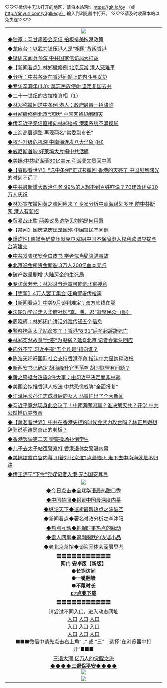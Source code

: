 
♡♡♡微信中无法打开的地区，请将本站网址 https://git.io/gy （或 http://tinyurl.com/y3glkegv） 输入到浏览器中打开。 
♡♡♡请及时收藏本站以免失连♡♡♡
<table>
   <tr>
    <td align=center><img src="https://github.com/gyhhx/image-upload/blob/master/title1.jpg" /></td>
  </tr>
   <tr>
<td align=left>
<a href="https://g9v8t8z4.stackpathcdn.com/oo.aspx?name=c1070488&key=tvurxxlgoqbampcg&from=gy">◆独家：习甘肃密会亲信 拍板排美拖港政策</a><br/></td>
  </tr>
  <tr>
<td align=left>
<a href="https://g9v8t8z4.stackpathcdn.com/oo.aspx?name=c1070570&key=tvurxxlgoqbampcg&from=gy">◆龙应台：以武力镇压港人是“祖国”背叛香港</a><br/></td>
 </tr>
  <tr>
<td align=left>
<a href="https://g9v8t8z4.stackpathcdn.com/oo.aspx?name=c1070532&key=tvurxxlgoqbampcg&from=gy">◆疑周末阅兵预演 中共国家信访局大扫荡</a><br/></td>
 </tr>
   <tr>
<td align=left>
<a href="https://g9v8t8z4.stackpathcdn.com/oo.aspx?name=c1070616&key=tvurxxlgoqbampcg&from=gy">◆【新闻看点】林郑撤修例 北京反常 港人怒难平</a><br/></td>
   </tr> 
  <tr>
<td align=left>
<a href="https://g9v8t8z4.stackpathcdn.com/oo.aspx?name=c1070341&key=tvurxxlgoqbampcg&from=gy">◆分析：中共各派在香港问题上的内斗与妥协</a><br/></td>
  </tr> 
 <tr>
<td align=left>
<a href="https://g9v8t8z4.stackpathcdn.com/oo.aspx?name=c1070516&key=tvurxxlgoqbampcg&from=gy">◆专访辛灏年(13): 莫忘民族使命 坚定复国去共</a><br/>
</td>
   </tr>
 <tr>
<td align=left>
<a href="https://g9v8t8z4.stackpathcdn.com/oo.aspx?name=c816702_6_1&key=tvurxxlgoqbampcg&from=gy">◆二十一世纪的古拉格真相（1）</a><br/></td>
  </tr>
  <tr>
<td align=left>
<a href="https://g9v8t8z4.stackpathcdn.com/oo.aspx?name=http://www.soundofhope.org/gb/2019/09/04/n3155987.html&key=tvurxxlgoqbampcg&from=gy">◆林郑称撤回送中条例 港人：政府最毒一招降临</a><br/></td>
 </tr>
   <tr>
<td align=left>
<a href="https://g9v8t8z4.stackpathcdn.com/oo.aspx?name=c1070504&key=tvurxxlgoqbampcg&from=gy">◆林郑撤修例北京“沉默” 中国网络却闹翻天</a><br/></td>
   </tr>
 <tr>
<td align=left>
<a href="https://g9v8t8z4.stackpathcdn.com/oo.aspx?name=c1070592&key=tvurxxlgoqbampcg&from=gy">◆传习近平亲信直接向林郑授权 港澳系统不满搅局</a><br/></td>
  </tr>
  <tr>
<td align=left>
<a href="https://g9v8t8z4.stackpathcdn.com/oo.aspx?name=c1070556&key=tvurxxlgoqbampcg&from=gy">◆上海高层调整 再现两名“常委副市长”</a><br/></td>
 </tr>
  <tr>
<td align=left>
<a href="https://g9v8t8z4.stackpathcdn.com/oo.aspx?name=http://www.secretchina.com/news/gb/2019/09/05/906040.html&key=tvurxxlgoqbampcg&from=gy">◆权斗升级危机深 中南海连发八大异象 (图)</a><br/></td>
 </tr>
   <tr>
<td align=left>
<a href="https://g9v8t8z4.stackpathcdn.com/oo.aspx?name=c1070503&key=tvurxxlgoqbampcg&from=gy">◆威尼斯首映 好莱坞大片揭中共活摘</a><br/></td>
   </tr> 
  <tr>
<td align=left>
<a href="https://g9v8t8z4.stackpathcdn.com/oo.aspx?name=c1070591&key=tvurxxlgoqbampcg&from=gy">◆美媒:中共密谋砸30亿美元 引渡郭文贵回中国</a><br/></td>
  </tr> 
 <tr>
<td align=left>
<a href="https://g9v8t8z4.stackpathcdn.com/oo.aspx?name=c1070528&key=tvurxxlgoqbampcg&from=gy">◆【睿眼看世界】“送中条例”正式被撤回 香港的天亮了 中国见到曙光的时刻不远了</a><br/>
</td>
   </tr>
 <tr>
<td align=left>
<a href="https://g9v8t8z4.stackpathcdn.com/oo.aspx?name=c1070478&key=tvurxxlgoqbampcg&from=gy">◆中共最新重大政治任务 99%的人想不到百姓咋说？70建政还买10万人庆祝</a><br/>
</td>
   </tr>
 <tr>
<td align=left>
<a href="https://g9v8t8z4.stackpathcdn.com/oo.aspx?name=c1070505&key=tvurxxlgoqbampcg&from=gy">◆林郑宣布撤回黄之峰回应来了 专家分析中南海谋划多年 防中共断网 港人有新招</a><br/></td>
  </tr>
  <tr>
<td align=left>
<a href="https://g9v8t8z4.stackpathcdn.com/oo.aspx?name=c1070621&key=tvurxxlgoqbampcg&from=gy">◆贸易战正酣 两美议员访华见刘鹤是何用意</a><br/></td>
 </tr>
   <tr>
<td align=left>
<a href="https://g9v8t8z4.stackpathcdn.com/oo.aspx?name=c1070627&key=tvurxxlgoqbampcg&from=gy">◆【禁闻】国庆党庆还是国殇 中国官民不同调</a><br/>
</td>
   </tr>
 <tr>
<td align=left>
<a href="https://g9v8t8z4.stackpathcdn.com/oo.aspx?name=c1070585&key=tvurxxlgoqbampcg&from=gy">◆爆炸性! 德媒明确施压默克尔:如果中国不保障港人权利欧盟应提与台湾建交</a><br/>
</td>
</tr> 
<tr>
<td align=left>
<a href="https://g9v8t8z4.stackpathcdn.com/oo.aspx?name=c1070623&key=tvurxxlgoqbampcg&from=gy">◆中共发表核安全白皮书 学者忧当局隐瞒事故</a><br/>
</td>       
</tr> 
 <tr>
<td align=left>
<a href="https://g9v8t8z4.stackpathcdn.com/oo.aspx?name=c1070162&key=tvurxxlgoqbampcg&from=gy">◆北京通金所资金断裂 3万人200亿血本无归</a><br/></td>
  </tr>
  <tr>
<td align=left>
<a href="https://g9v8t8z4.stackpathcdn.com/oo.aspx?name=c1069932&key=tvurxxlgoqbampcg&from=gy">◆破产数量剧增 大陆房企的生死局</a><br/></td>
 </tr>
  <tr>
<td align=left>
<a href="https://g9v8t8z4.stackpathcdn.com/oo.aspx?name=c1070167&key=tvurxxlgoqbampcg&from=gy">◆专访萧若元：林郑录音泄露可能是北京授意</a><br/></td>
 </tr>
   <tr>
<td align=left>
<a href="https://g9v8t8z4.stackpathcdn.com/oo.aspx?name=c1070084&key=tvurxxlgoqbampcg&from=gy">◆【更新】4万人罢工集会 旺角警署传枪声</a><br/></td>
   </tr> 
  <tr>
<td align=left>
<a href="https://g9v8t8z4.stackpathcdn.com/oo.aspx?name=c1070155&key=tvurxxlgoqbampcg&from=gy">◆【新闻看点】中美9月谈判难定？双方底线在哪</a><br/></td>
  </tr> 
 <tr>
<td align=left>
<a href="https://g9v8t8z4.stackpathcdn.com/oo.aspx?name=c816702_6_1&key=tvurxxlgoqbampcg&from=gy">◆法轮功学员走入华府社区“真、善、忍”凝聚民众（图）</a><br/>
</td>
   </tr>
 <tr>
<td align=left>
<a href="https://g9v8t8z4.stackpathcdn.com/oo.aspx?name=c1070170&key=tvurxxlgoqbampcg&from=gy">◆周晓辉：林郑闭门讲话外泄传递五个信息</a><br/></td>
  </tr>
  <tr>
<td align=left>
<a href="https://g9v8t8z4.stackpathcdn.com/oo.aspx?name=http://www.soundofhope.org/gb/2019/09/03/n3153521.html&key=tvurxxlgoqbampcg&from=gy">◆警察掩盖太子站命案？！香港“8·31”后多起蹊跷死亡</a><br/></td>
 </tr>
   <tr>
<td align=left>
<a href="https://g9v8t8z4.stackpathcdn.com/oo.aspx?name=c1069986&key=tvurxxlgoqbampcg&from=gy">◆林郑突然故意“泄密”为甩锅？延烧北京 记者会紧急回应</a><br/></td>
   </tr>
 <tr>
<td align=left>
<a href="https://g9v8t8z4.stackpathcdn.com/oo.aspx?name=c1070172&key=tvurxxlgoqbampcg&from=gy">◆内外不宁 习近平提“五个凡是”指向谁？</a><br/></td>
  </tr>
  <tr>
<td align=left>
<a href="https://g9v8t8z4.stackpathcdn.com/oo.aspx?name=http://www.soundofhope.org/gb/2019/09/03/n3153197.html&key=tvurxxlgoqbampcg&from=gy">◆陈浩天呼吁国际社会支持香港革命 指认中共是纳粹政权</a><br/></td>
 </tr>
  <tr>
<td align=left>
<a href="https://g9v8t8z4.stackpathcdn.com/oo.aspx?name=c1070111&key=tvurxxlgoqbampcg&from=gy">◆新西安书记确定 胡海峰升官再落空 胡习联盟有问题？</a><br/></td>
 </tr>
   <tr>
<td align=left>
<a href="https://g9v8t8z4.stackpathcdn.com/oo.aspx?name=c1069946&key=tvurxxlgoqbampcg&from=gy">◆黄之锋抵台透露3件大事：由习近平决定而非林郑</a><br/></td>
   </tr> 
  <tr>
<td align=left>
<a href="https://g9v8t8z4.stackpathcdn.com/oo.aspx?name=c1070112&key=tvurxxlgoqbampcg&from=gy">◆美国会拟推香港人权法 中共恐慌威胁“全面报复”</a><br/></td>
  </tr> 
 <tr>
<td align=left>
<a href="https://g9v8t8z4.stackpathcdn.com/oo.aspx?name=c1070095&key=tvurxxlgoqbampcg&from=gy">◆江泽民长孙江志成身后的女人 马雪征出了个大新闻</a><br/>
</td>
   </tr>
 <tr>
<td align=left>
<a href="https://g9v8t8z4.stackpathcdn.com/oo.aspx?name=c1070031&key=tvurxxlgoqbampcg&from=gy">◆习近平竟然现身此会议了！中南海哪派赢？谁决策灭共？开学 中共公然推仇美教育</a><br/>
</td>
   </tr>
 <tr>
<td align=left>
<a href="https://g9v8t8z4.stackpathcdn.com/oo.aspx?name=c1070092&key=tvurxxlgoqbampcg&from=gy">◆【萧茗看世界】中共在香港失控的时候会武力攻台吗？林正月娥想辞职说明谁是真正的老板？</a><br/></td>
  </tr>
  <tr>
<td align=left>
<a href="https://g9v8t8z4.stackpathcdn.com/oo.aspx?name=c1070107&key=tvurxxlgoqbampcg&from=gy">◆香港罢课第二天 警察操场扑倒学生</a><br/></td>
 </tr>
   <tr>
<td align=left>
<a href="https://g9v8t8z4.stackpathcdn.com/oo.aspx?name=c1070074&key=tvurxxlgoqbampcg&from=gy">◆儿子去太子站遭警察打 香港退休女警曝内幕</a><br/>
</td>
   </tr>
 <tr>
<td align=left>
<a href="https://g9v8t8z4.stackpathcdn.com/oo.aspx?name=c1070018&key=tvurxxlgoqbampcg&from=gy">◆美媒披露白宫内幕 川普对北京这2点最恼火 走下去中南海就是不归路</a><br/>
</td>
</tr> 
<tr>
<td align=left>
<a href="https://g9v8t8z4.stackpathcdn.com/oo.aspx?name=c1070039&key=tvurxxlgoqbampcg&from=gy">◆传王沪宁“下令”党媒记者入港 充当国安耳目</a><br/>
</td>       
</tr> 
  <tr>
    <td align=center><img src="https://github.com/gyhhx/image-upload/blob/master/shipin.jpg" /></td>
  </tr>
   <tr>
   <td align=center> 
<a href="https://xvery.li/oo.aspx?name=c816850&key=lvvdiyawanfwimxk&from=gy&tag=9877">◆今日点击◆全球华语最热脱口秀</a><br/>
    </td>
  </tr>
  <tr>
  <td align=center>
<a href="https://xvery.li/oo.aspx?name=c816860&key=lvvdiyawanfwimxk&from=gy&tag=99733110">◆中国禁闻◆报道中国最深度内幕</a><br/>
   </tr>
  <tr>
     <td align=center>
<a href="https://xvery.li/oo.aspx?name=c816855&key=lvvdiyawanfwimxk&from=gy&tag=997110">◆纵论天下◆透析最新热点之陈破空</a><br/>
   </tr>
   <tr>
      <td align=center>
<a href="https://xvery.li/oo.aspx?name=c838308&key=lvvdiyawanfwimxk&from=gy&tag=9973110">◆新闻看点◆著名时政分析之李沐阳</a><br/>
   </tr>
   <tr>
     <td align=center>
<a href="https://xvery.li/oo.aspx?name=c816852&key=lvvdiyawanfwimxk&from=gy&tag=9733110">◆热点互动◆把握时事热点的脉动</a><br/>
   </tr>
   <tr>
      <td align=center>
<a href="https://xvery.li/oo.aspx?name=c816694&key=lvvdiyawanfwimxk&from=gy&tag=93310">◆雷人网事◆讽刺幽默的诙谐小品</a><br/>
   </tr>
   <tr>
    <td align=center>
<a href="https://xvery.li/oo.aspx?name=c816650&key=lvvdiyawanfwimxk&from=gy&tag=9973110">◆老北京茶馆◆谈笑间体会深层思考</a><br/>
   </tr>
  <tr>
    <td align=center>
 <b>〓〓〓〓〓〓〓〓〓〓〓<br/>网门 安卓版【新版】<br/> ●长期访问<br/> ●一键翻墙<br/>  ●不限时长<br/> 
 <a href="https://share.weiyun.com/5P3odp0">👉<b>点我下载</a><br/>〓〓〓〓〓〓〓〓〓〓〓<br/>
    </td>
    </tr>
   <tr>
    <td align=center>请尝试不同入口，进入动态网址<br/>
      <a href="https://s3.us-east-2.amazonaws.com/ogateo/show.htm">入口</a>
      <a href="https://s3.ca-central-1.amazonaws.com/ogatec/show.htm">入口</a>
      <a href="https://s3.ap-southeast-2.amazonaws.com/ogatey/show.htm">入口</a><br/>
      <a href="https://s3.ap-northeast-2.amazonaws.com/ogates/show.htm">入口</a>
      <a href="https://s3.eu-central-1.amazonaws.com/ogatef/show.htm">入口</a>
      <a href="https://s3.ap-south-1.amazonaws.com/ogatem/show.htm">入口</a><br/>
      <a href="https://s3-us-west-1.amazonaws.com/ogaten/show.htm">入口</a>
      <a href="https://s3.eu-west-2.amazonaws.com/ogatel/show.htm">入口</a>
      <a href="https://s3.ap-northeast-1.amazonaws.com/ogatet/show.htm">入口</a><br/>
      ■■■微信中请先点击右上角“...” 或 “三”　选择“在浏览器中打开”■■■<b><br/>
    </td>
  </tr>
  <tr>  
  <td align=center>
  <a href="http://ctbtfdoocixoa.global.ssl.fastly.net/oo.aspx?name=c894205&key=ofejcfaxcltk&from=gy2&tag=9973110">三退大潮 亿万人的觉醒之旅</a><br/>
      <a href="http://ctbtfdoocixoa.global.ssl.fastly.net/oo.aspx?name=ogQuit.aspx&key=ofejcfaxcltk&from=gy2"><b>◆◆◆◆三退保平安◆◆◆◆<br/></a>
      <img src="https://github.com/gyhhx/image-upload/blob/master/3t.jpg" /><br/>
      </td>
  </tr>
   <tr>
    <td align=center><img src="https://raw.githubusercontent.com/oGate2/Up/master/oGate_640.jpg"/></td>
  </tr>
</table>
